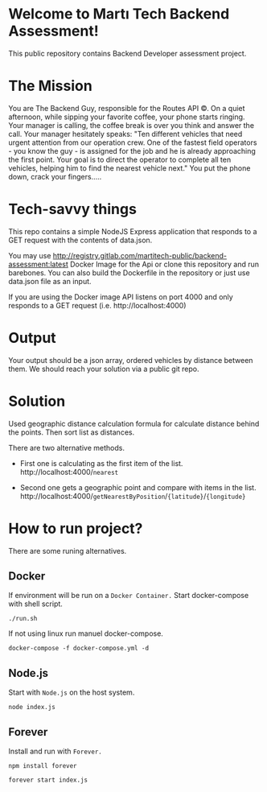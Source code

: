 # Welcome to Martı Tech Backend Assessment!

This public repository contains Backend Developer assessment project. 

# The Mission

You are The Backend Guy, responsible for the Routes API ©. On a quiet afternoon, while sipping your favorite coffee, your phone starts ringing. Your manager is calling, the coffee break is over you think and answer the call. 
Your manager hesitately speaks: 
"Ten different vehicles that need urgent attention from our operation crew. One of the fastest field operators - you know the guy - is assigned for the job and he is already approaching the first point. Your goal is to direct the operator to complete all ten vehicles, helping him to find the nearest vehicle next."
You put the phone down, crack your fingers.....

# Tech-savvy things
This repo contains a simple NodeJS Express application that responds to a GET request with the contents of data.json. 

You may use http://registry.gitlab.com/martitech-public/backend-assessment:latest Docker Image for the Api or clone this repository and run barebones. You can also build the Dockerfile in the repository or just use data.json file as an input.

If you are using the Docker image API listens on port 4000 and only responds to a GET request (i.e. http://localhost:4000)

# Output
Your output should be a json array, ordered vehicles by distance between them. 
We should reach your solution via a public git repo.

# Solution
Used geographic distance calculation formula for calculate distance behind the points. Then sort list as distances.

There are two alternative methods.

* First one is calculating as the first item of the list. http://localhost:4000/`nearest`

* Second one gets a geographic point and compare with items in the list. http://localhost:4000/`getNearestByPosition`/`{latitude}`/`{longitude}`



# How to run project?
There are some runing alternatives.
## Docker
If environment will be run on a `Docker Container.` Start docker-compose with shell script.
```
./run.sh
```

If not using linux run manuel docker-compose.
```
docker-compose -f docker-compose.yml -d
```
## Node.js
Start with `Node.js` on the host system.
```
node index.js
```
## Forever
Install and run with `Forever.`
```
npm install forever

forever start index.js
```
